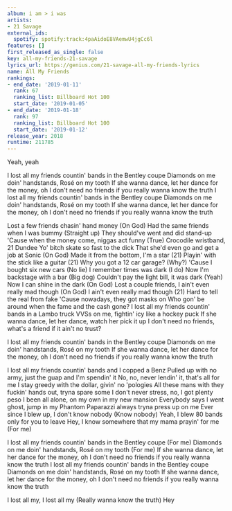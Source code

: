 ```yaml
---
album: i am > i was
artists:
- 21 Savage
external_ids:
  spotify: spotify:track:4paAidoE8VAemwU4jgCc6l
features: []
first_released_as_single: false
key: all-my-friends-21-savage
lyrics_url: https://genius.com/21-savage-all-my-friends-lyrics
name: All My Friends
rankings:
- end_date: '2019-01-11'
  rank: 67
  ranking_list: Billboard Hot 100
  start_date: '2019-01-05'
- end_date: '2019-01-18'
  rank: 97
  ranking_list: Billboard Hot 100
  start_date: '2019-01-12'
release_year: 2018
runtime: 211785
---
```

Yeah, yeah


I lost all my friends countin' bands in the Bentley coupe
Diamonds on me doin' handstands, Rosé on my tooth
If she wanna dance, let her dance for the money, oh
I don't need no friends if you really wanna know the truth
I lost all my friends countin' bands in the Bentley coupe
Diamonds on me doin' handstands, Rosé on my tooth
If she wanna dance, let her dance for the money, oh
I don't need no friends if you really wanna know the truth


Lost a few friends chasin' hand money (On God)
Had the same friends when I was bummy (Straight up)
They should've went and did stand-up
'Cause when the money come, niggas act funny (True)
Crocodile wristband, 21 Dundee
Yo' bitch skate so fast to the dick
That she'd even go and get a job at Sonic (On God)
Made it from the bottom, I'm a star (21)
Playin' with the stick like a guitar (21)
Why you got a 12 car garage? (Why?)
'Cause I bought six new cars (No lie)
I remember times was dark (I do)
Now I'm backstage with a bar (Big dog)
Couldn't pay the light bill, it was dark (Yeah)
Now I can shine in the dark (On God)
Lost a couple friends, I ain't even really mad though (On God)
I ain't even really mad though (21)
Hard to tell the real from fake
'Cause nowadays, they got masks on
Who gon' be around when the fame and the cash gone?
I lost all my friends countin' bands in a Lambo truck
VVSs on me, fightin' icy like a hockey puck
If she wanna dance, let her dance, watch her pick it up
I don't need no friends, what's a friend if it ain't no trust?


I lost all my friends countin' bands in the Bentley coupe
Diamonds on me doin' handstands, Rosé on my tooth
If she wanna dance, let her dance for the money, oh
I don't need no friends if you really wanna know the truth


I lost all my friends countin' bands and I copped a Benz
Pulled up with no army, just the guap and I'm spendin' it
No, no, never lendin' it, that's all for me
I stay greedy with the dollar, givin' no 'pologies
All these mans with they fuckin' hands out, tryna spare some
I don't never stress, no, I got plenty peso
I been all alone, on my own in my new mansion
Everybody says I went ghost, jump in my Phantom
Paparazzi always tryna press up on me
Ever since I blew up, I don't know nobody (Know nobody)
Yeah, I blew 80 bands only for you to leave
Hey, I know somewhere that my mama prayin' for me (For me)


I lost all my friends countin' bands in the Bentley coupe (For me)
Diamonds on me doin' handstands, Rosé on my tooth (For me)
If she wanna dance, let her dance for the money, oh
I don't need no friends if you really wanna know the truth
I lost all my friends countin' bands in the Bentley coupe
Diamonds on me doin' handstands, Rosé on my tooth
If she wanna dance, let her dance for the money, oh
I don't need no friends if you really wanna know the truth


I lost all my, I lost all my
(Really wanna know the truth)
Hey
